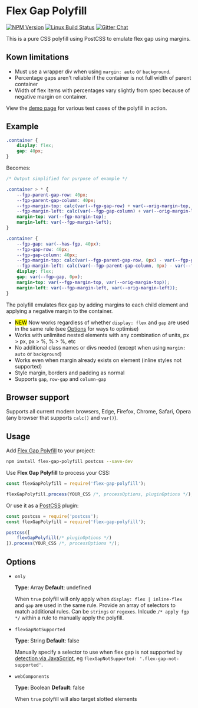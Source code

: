 # Flex Gap Polyfill

[![NPM Version][npm-img]][npm-url]
[![Linux Build Status][cli-img]][cli-url]
[![Gitter Chat][git-img]][git-url]


This is a pure CSS polyfill using PostCSS to emulate flex gap using margins.

## Kown limitations

- Must use a wrapper div when using `margin: auto` or `background`.
- Percentage gaps aren't reliable if the container is not full width of parent container
- Width of flex items with percentages vary slightly from spec because of negative margin on container.

View the [demo page](https://limitlessloop.github.io/flex-gap-polyfill/) for various test cases of the polyfill in action.

## Example

```css
.container {
    display: flex;
    gap: 40px;
}
```

Becomes:

```css
/* Output simplified for purpose of example */

.container > * {
    --fgp-parent-gap-row: 40px;
    --fgp-parent-gap-column: 40px;
    --fgp-margin-top: calc(var(--fgp-gap-row) + var(--orig-margin-top, 0px));
    --fgp-margin-left: calc(var(--fgp-gap-column) + var(--orig-margin-left, 0px));
    margin-top: var(--fgp-margin-top);
    margin-left: var(--fgp-margin-left);
}

.container {
    --fgp-gap: var(--has-fgp, 40px);
    --fgp-gap-row: 40px;
    --fgp-gap-column: 40px;
    --fgp-margin-top: calc(var(--fgp-parent-gap-row, 0px) - var(--fgp-gap-row) + var(--orig-margin-top, 0px));
    --fgp-margin-left: calc(var(--fgp-parent-gap-column, 0px) - var(--fgp-gap-column) + var(--orig-margin-left, 0px));
    display: flex;
    gap: var(--fgp-gap, 0px);
    margin-top: var(--fgp-margin-top, var(--orig-margin-top));
    margin-left: var(--fgp-margin-left, var(--orig-margin-left));
}
```

The polyfill emulates flex gap by adding margins to each child element and applying a negative margin to the container.

- <mark>NEW</mark> Now works regardless of whether `display: flex` and `gap` are used in the same rule (see [Options](#Options) for ways to optimise)
- Works with unlimited nested elements with any combination of units, px > px, px > %, % > %, etc
- No additional class names or divs needed (except when using `margin: auto` or `background`)
- Works even when margin already exists on element (inline styles not supported)
- Style margin, borders and padding as normal
- Supports `gap`, `row-gap` and `column-gap`

## Browser support

Supports all current modern browsers, Edge, Firefox, Chrome, Safari, Opera (any browser that supports `calc()` and `var()`).


## Usage

Add [Flex Gap Polyfill] to your project:

```bash
npm install flex-gap-polyfill postcss --save-dev
```

Use **Flex Gap Polyfill** to process your CSS:

```js
const flexGapPolyfill = require('flex-gap-polyfill');

flexGapPolyfill.process(YOUR_CSS /*, processOptions, pluginOptions */);
```

Or use it as a [PostCSS] plugin:

```js
const postcss = require('postcss');
const flexGapPolyfill = require('flex-gap-polyfill');

postcss([
    flexGapPolyfill(/* pluginOptions */)
]).process(YOUR_CSS /*, processOptions */);
```

[npm-url]: https://www.npmjs.com/package/flex-gap-polyfill
[npm-img]: https://img.shields.io/npm/v/flex-gap-polyfill.svg
[cli-url]: https://travis-ci.org/limitlessloop/flex-gap-polyfill
[cli-img]: https://img.shields.io/travis/limitlessloop/flex-gap-polyfill.svg
[git-url]: https://gitter.im/postcss/postcss
[git-img]: https://img.shields.io/badge/chat-gitter-blue.svg

[PostCSS]: https://github.com/postcss/postcss
[Flex Gap Polyfill]: https://github.com/limitlessloop/flex-gap-polyfill


## Options

- `only`

    __Type__: Array __Default__: undefined

    When `true` polyfill will only apply when `display: flex | inline-flex` and `gap` are used in the same rule. Provide an array of selectors to match additional rules. Can be `strings` or `regexes`. Inlcude `/* apply fgp */` within a rule to manually apply the polyfill.


- `flexGapNotSupported`

    __Type__: String __Default__: false

    Manually specify a selector to use when flex gap is not supported by [detection via JavaScript](https://github.com/Modernizr/Modernizr/blob/master/feature-detects/css/flexgap.js), eg `flexGapNotSupported: '.flex-gap-not-supported'`.

<!-- - `tailwindCSS`

    __Type__: Boolean __Default__: false

    When `true` polyfill will add extra CSS to support TailwindCSS. -->

- `webComponents`

    __Type__: Boolean __Default__: false

    When `true` polyfill will also target slotted elements

<!-- - `percentageRowGaps`

    __Type__: Boolean __Default__: false

    When `true` percentage row gaps will be calculated based on width of element (non spec). -->
